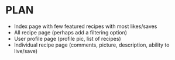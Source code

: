 # PLAN

* Index page with few featured recipes with most likes/saves
* All recipe page (perhaps add a filtering option)
* User profile page (profile pic, list of recipes)
* Individual recipe page (comments, picture, description, ability to live/save)

